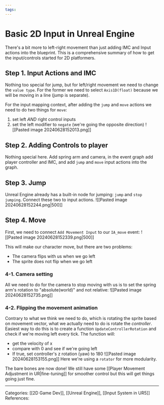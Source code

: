 ```yaml
---
tags:
---
```

# Basic 2D Input in Unreal Engine
There's a bit more to left-right movement than just adding IMC and Input actions into the blueprint. This is a comprehensive summary of how to get the input/controls started for 2D platformers.

## Step 1. Input Actions and IMC
Nothing too special for jump, but for left/right movement we need to change the `value type`. For the former we need to select `Axis1D(float)` because we will be moving in a line (jump is separate).

For the input mapping context, after adding the `jump` and `move` actions we need to do two things for `move`:
1) set left _AND_ right control inputs
2) set the left modifier to `negate` (we're going the opposite direction)
![[Pasted image 20240628152013.png]]

## Step 2. Adding Controls to player
Nothing special here. Add spring arm and camera, in the event graph add player controller and IMC, and add `jump` and `move` input actions into the graph.

## Step 3. Jump
Unreal Engine already has a built-in node for jumping: `jump` and `stop jumping`. Connect these two to input actions.
![[Pasted image 20240628152244.png|500]]

## Step 4. Move
First, we need to connect `Add Movement Input` to our `IA_move` event:
![[Pasted image 20240628152339.png|500]]

This will make our character move, but there are two problems:
- The camera flips with us when we go left
- The sprite does not flip when we go left

### 4-1. Camera setting
All we need to do for the camera to stop moving with us is to set the spring arm's rotation to "absolute(world)" and not relative:
![[Pasted image 20240628152735.png]]

### 4-2. Flipping the movement animation
Contrary to what we think we need to do, which is rotating the sprite based on movement vector, what we actually need to do is rotate the _controller_. Easiest way to do this is to create a function `UpdateControllerRotation` and check if we're moving left every tick. The function will:
- get the velocity of x
- compare with 0 and see if we're going left
- If true, set controller's z rotation (yaw) to 180
![[Pasted image 20240628153155.png]]
Here we're using a `rotator` for more modularity.

The bare bones are now done! We still have some [[Player Movement Adjustment in UR|fine-tuning]] for smoother control but this will get things going just fine.


---
Categories: [[2D Game Dev]], [[Unreal Engine]], [[Input System in UR5]]
References:
